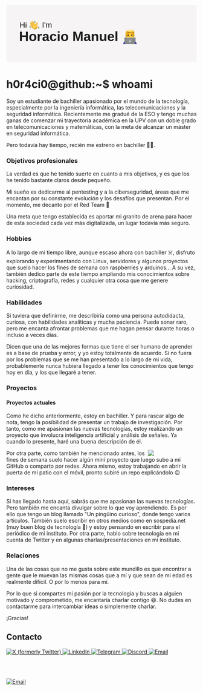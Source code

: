 ![banner](banner.png)

# h0r4ci0@github:~$ whoami

Soy un estudiante de bachiller apasionado por el mundo de la tecnología, especialmente por la ingeniería informática, las telecomunicaciones y la seguridad informática. Recientemente me gradué de la ESO y tengo muchas ganas de comenzar mi trayectoria académica en la UPV con un doble grado en telecomunicaciones y matemáticas, con la meta de alcanzar un máster en seguridad informática.

Pero todavía hay tiempo, recién me estreno en bachiller 😵‍💫.

### Objetivos profesionales
La verdad es que he tenido suerte en cuanto a mis objetivos, y es que los he tenido bastante claros desde pequeño.

Mi sueño es dedicarme al pentesting y a la ciberseguridad, áreas que me encantan por su constante evolución y los desafíos que presentan. Por el momento, me decanto por el Red Team 🙂

Una meta que tengo establecida es aportar mi granito de arena para hacer de esta sociedad cada vez más digitalizada, un lugar todavía más seguro.

### Hobbies
A lo largo de mi tiempo libre, aunque escaso ahora con bachiller ☠️, disfruto explorando y experimentando con Linux, servidores y algunos proyectos que suelo hacer los fines de semana con raspberries y arduinos... A su vez, también dedico parte de este tiempo ampliando mis conocimientos sobre hacking, criptografía, redes y cualquier otra cosa que me genere curiosidad.

### Habilidades
Si tuviera que definirme, me describiría como una persona autodidacta, curiosa, con habilidades analíticas y mucha paciencia. Puede sonar raro, pero me encanta afrontar problemas que me hagan pensar durante horas o incluso a veces días.

Dicen que una de las mejores formas que tiene el ser humano de aprender es a base de prueba y error, y yo estoy totalmente de acuerdo. Si no fuera por los problemas que se me han presentado a lo largo de mi vida, probablemente nunca hubiera llegado a tener los conocimientos que tengo hoy en día, y los que llegaré a tener.

### Proyectos
#### Proyectos actuales
Como he dicho anteriormente, estoy en bachiller. Y para rascar algo de nota, tengo la posibilidad de presentar un trabajo de investigación. Por tanto, como me apasionan las nuevas tecnologías, estoy realizando un proyecto que involucra inteligencia artificial y análisis de señales. Ya cuando lo presente, haré una buena descripción de él.

<picture>
    <source media="(prefers-color-scheme: dark)" srcset="https://api.roadmap.sh/v1-badge/tall/65650cbc5145316d257fd918?variant=light">
    <img align="right" width="25.5%" src="https://api.roadmap.sh/v1-badge/tall/65650cbc5145316d257fd918?variant=light">
</picture>

Por otra parte, como también he mencionado antes, los fines de semana suelo hacer algún mini proyecto que luego subo a mi GitHub o comparto por redes. Ahora mismo, estoy trabajando en abrir la puerta de mi patio con el móvil, pronto subiré un repo explicándolo 😉

### Intereses
Si has llegado hasta aquí, sabrás que me apasionan las nuevas tecnologías. Pero también me encanta divulgar sobre lo que voy aprendiendo. Es por ello que tengo un blog llamado "Un pingüino curioso", donde tengo varios artículos. También suelo escribir en otros medios como en sospedia.net (muy buen blog de tecnología 🙂) y estoy pensando en escribir para el periódico de mi instituto. Por otra parte, hablo sobre tecnología en mi cuenta de Twitter y en algunas charlas/presentaciones en mi instituto.

### Relaciones
Una de las cosas que no me gusta sobre este mundillo es que encontrar a gente que le muevan las mismas cosas que a mí y que sean de mi edad es realmente difícil. O por lo menos para mí.

Por lo que si compartes mi pasión por la tecnología y buscas a alguien motivado y comprometido, me encantaría charlar contigo 😄. No dudes en contactarme para intercambiar ideas o simplemente charlar.

¡Gracias!

## Contacto
<a href="https://x.com/HoracioManuelL2">
  <img alt="X (formerly Twitter)" src="https://img.shields.io/badge/Twitter-@HoracioManuelL2-282C34?style=for-the-badge&logo=x&logoColor=ffffff&labelColor=101010" />
</a>

<a href="https://www.linkedin.com/in/h0r4ci0/">
  <img alt="LinkedIn" src="https://img.shields.io/badge/LinkedIn-Horacio%20Manuel%20Lerma%20Andr%C3%A9s-bfe2f5?style=for-the-badge&logo=linkedin&logoColor=ffffff&labelColor=0077B5" />
</a>

<a href="https://t.me/hmm_ph">
  <img alt="Telegram" src="https://img.shields.io/badge/Telegram-%40hmm_ph-abc4db?style=for-the-badge&logo=telegram&logoColor=ffffff&labelColor=269dd8" />
</a>

<a href="https://discord.com/users/h0r4ci0#6907">
  <img alt="Discord" src="https://img.shields.io/badge/Discord-h0r4ci0%236907-99AAB5?style=for-the-badge&logo=discord&logoColor=ffffff&labelColor=7289DA" />
</a>

<a href="mailto:horamalean@proton.me">
  <img alt="Email" src="https://img.shields.io/badge/Email-horamalean@proton.me-bda5fc?style=for-the-badge&logo=protonmail&logoColor=white&labelColor=6c4cfc" />
</a>

<br><br>

<a href="https://raw.githubusercontent.com/h0r4ci0/h0r4ci0/main/public-key.asc">
  <img alt="Email" src="https://img.shields.io/badge/GPG-Public Key-52789c?style=for-the-badge&logo=letsencrypt&logoColor=white&labelColor=003a70" />
</a>
